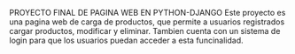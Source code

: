 PROYECTO FINAL DE PAGINA WEB EN PYTHON-DJANGO
Este proyecto es una pagina web de carga de productos, que permite a usuarios registrados cargar productos, modificar y eliminar.
Tambien cuenta con un sistema de login para que los usuarios puedan acceder a esta funcinalidad.
